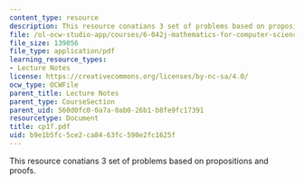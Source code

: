 ```yaml
---
content_type: resource
description: This resource conatians 3 set of problems based on propositions and proofs.
file: /ol-ocw-studio-app/courses/6-042j-mathematics-for-computer-science-fall-2005/b9e1b5fc5ce2ca8463fc590e2fc1625f_cp1f.pdf
file_size: 139056
file_type: application/pdf
learning_resource_types:
- Lecture Notes
license: https://creativecommons.org/licenses/by-nc-sa/4.0/
ocw_type: OCWFile
parent_title: Lecture Notes
parent_type: CourseSection
parent_uid: 560d0fc0-0a7a-0ab0-26b1-b8fe9fc17391
resourcetype: Document
title: cp1f.pdf
uid: b9e1b5fc-5ce2-ca84-63fc-590e2fc1625f
---
```

This resource conatians 3 set of problems based on propositions and proofs.